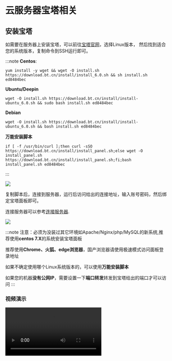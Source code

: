# 云服务器宝塔相关

## 安装宝塔
如需要在服务器上安装宝塔，可以前往[宝塔官网](https://www.bt.cn/new/download.html)，选择Linux版本，
然后找到适合您的系统版本，复制命令到SSH运行即可。

:::note
**Centos**:
```shell
yum install -y wget && wget -O install.sh https://download.bt.cn/install/install_6.0.sh && sh install.sh ed8484bec
```
**Ubuntu/Deepin**
```shell
wget -O install.sh https://download.bt.cn/install/install-ubuntu_6.0.sh && sudo bash install.sh ed8484bec
```
**Debian**
```shell
wget -O install.sh https://download.bt.cn/install/install-ubuntu_6.0.sh && bash install.sh ed8484bec
```
**万能安装脚本**
```shell
if [ -f /usr/bin/curl ];then curl -sSO https://download.bt.cn/install/install_panel.sh;else wget -O install_panel.sh https://download.bt.cn/install/install_panel.sh;fi;bash install_panel.sh ed8484bec
```
:::


![](https://cn-sy1.rains3.com/rainyun-assets/pic/2024/01/20240109153907_3820684e7f7b8b06c39e75bc84c94064.png)

复制脚本后，连接到服务器，运行后访问给出的连接地址，输入账号密码，然后绑定宝塔面板即可。

连接服务器可以参考[连接服务器](/docs/rcs/connect).

![](https://cn-sy1.rains3.com/rainyun-assets/pic/2024/01/20240109155553_76318aac553d369b45be124fb92b840f.png)


:::note
注意：必须为没装过其它环境如Apache/Nginx/php/MySQL的新系统,推荐使用**centos 7.X**的系统安装宝塔面板

推荐使用**Chrome、火狐、edge浏览器**，国产浏览器请使用极速模式访问面板登录地址

如果不确定使用哪个Linux系统版本的，可以使用**万能安装脚本**

如果您的机器**没有公网IP**，需要设置一下**端口转发**转发到宝塔给出的端口才可以访问
:::

### 视频演示

<video class="iframe_video" controls src="https://cn-sy1.rains3.com/rainyun-assets/pic/2024/01/20240109164942_6920626369b1f05844f5e3d6f93b5f6e.mp4"/>

## 降级宝塔

```shell
1.下载离线包
curl -L https://github.com/weiwang3056/baota_release/blob/main/LinuxPanel/LinuxPanel-7.7.0.zip\?raw\=true > LinuxPanel-7.7.0.zip
2.解压
unzip LinuxPanel-*
3.切换到降级包目录
cd panel
4.执行脚本
bash update.sh
5.删除降级包
cd .. && rm -f LinuxPanel-*.zip && rm -rf panel
```

## 修复宝塔
如果遇到宝塔卡顿等问题，可以执行一下脚本升级并修复宝塔服务。

```shell
curl https://download.bt.cn/install/update_panel.sh|bash
```